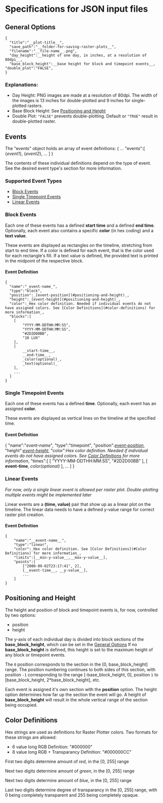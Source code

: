 # Specifications for JSON input files

## General Options
	{
	  "title":"__plot-title__",
	  "save_path":"__folder-for-saving-raster-plots__",
	  "filename":"__file-name__.png",
	  "day_height":__height of one day, in inches, at a resolution of 80dpi__,
	  "base_block_height":__base height for block and timepoint events__,		
    "double_plot":"FALSE",
	}

### Explanations:
- Day Height: 
	PNG images are made at a resolution of 80dpi. The width of the images is 13 inches for double-plotted and 9 inches for single-plotted rasters. 
- Base Block Height: See [Positioning and Height](#positioning-and-height)
- Double Plot: `"FALSE"` prevents double-plotting. Default or `"TRUE"` result in double-plotted raster. 

## Events
The "events" object holds an array of event definitions:
	{
		...
		"events":[
			{_event1_},
			{_event2_},
			...
		]
	}

The contents of these individual definitions depend on the type of event. See the desired event type's section for more information.

### Supported Event Types
- [Block Events](#block-events)
- [Single Timepoint Events](#single-timepoint-events)
- [Linear Events](#linear-events)

### Block Events
Each one of these events has a defined **start time** and a defined **end time**. Optionally, each event also contains a specific **color** (in hex coding) and a **text value**. 

These events are displayed as rectangles on the timeline, stretching from start to end time. If a color is defined for each event, that is the color used for each rectangle's fill. If a text value is defined, the provided text is printed in the midpoint of the respective block. 

#### Event Definition
	{
      "name":"_event-name_",
      "type":"block",
      "position":_[event-position](#positioning-and-height)_,
      "height":_[event-height](#positioning-and-height)_,
      "color":_Hex color definition. Needed if individual events do not have assigned colors. See [Color Definitions](#color-definitions) for more information_,
      "blocks":[
      	[
      		"YYYY-MM-DDTHH:MM:SS",
      		"YYYY-MM-DDTHH:MM:SS",
          	"#2D2D00BB",
          	"10 LUX" 
      	],
      	[
      		__start-time__, 
      		__end-time__,
      		_color(optional)_,
      		_text(optional)_
      	],
      	...
      ]
  	}

### Single Timepoint Events
Each one of these events has a defined **time**. Optionally, each event has an assigned **color**.

These events are displayed as vertical lines on the timeline at the specified time.

#### Event Definition
{
  "name":"_event-name_",
  "type":"timepoint",
  "position":_[event-position](#positioning-and-height)_,
  "height":_[event-height](#positioning-and-height)_,
  "color":_Hex color definition. Needed if individual events do not have assigned colors. See [Color Definitions](#color-definitions) for more information_,
  "times":[
  	[
  		"YYYY-MM-DDTHH:MM:SS",
      	"#2D2D00BB"
  	],
  	[
  		__event-time__, 
  		_color(optional)_
  	],
  	...
  ]
}

### Linear Events
*For now, only a single linear event is allowed per raster plot. Double-plotting multiple events might be implemented later*

Linear events are a **(time, value)** pair that show up as a linear plot on the timeline. The linear data needs to have a defined y-value range for correct raster plot creation.

#### Event Definition
	{
		"name":"__event-name__",
		"type":"linear",
		"color":_Hex color definition. See [Color Definitions](#Color Definitions) for more information_,
		"limits":[__min-y-value__,__max-y-value__],
		"points":[
			["2000-09-02T23:17:41", 2],
			[__event-time__, __y-value__],
			...
		]
	}

## Positioning and Height
The height and position of block and timepoint events is, for now, controlled by two options:
- position
- height

The y-axis of each individual day is divided into block sections of the **base_block_height**, which can be set in the [General Options](#general-options) If no **base_block_height** is defined, this height is set to the maximum height of any block or timepoint events. 

The `0` position corresponds to the section in the [0, base_block_height] range. The position numbering continues to both sides of this section, with position `-1` corresponding to the range [-base_block_height, 0], position `1` to [base_block_height, 2*base_block_height], etc.

Each event is assigned it's own section with the **position** option. The height option determines how far up the section the event will go. A height of **base_block_height** will result in the whole vertical range of the section being occupied. 

## Color Definitions
Hex strings are used as definitions for Raster Plotter colors. Two formats for these strings are allowed:

- 6 value long RGB Definition: "#000000"
- 8 value long RGB + Transparancy Definition: "#000000CC"

First two digits determine amount of *red*, in the [0, 255] range

Next two digits determine amount of *green*, in the [0, 255] range

Next two digits determine amount of *blue*, in the [0, 255] range

Last two digits determine degree of transparancy in the [0, 255] range, with 0 being completely transparent and 255 being completely opaque.

